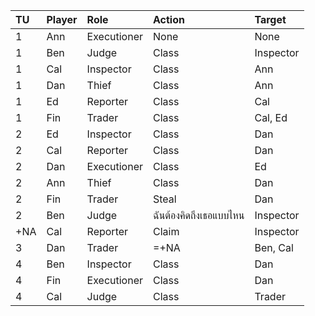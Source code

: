 | TU  | Player | Role        | Action                                                             | Target     |
| :---| :------| :-----------| :------------------------------------------------------------------| :--------- |
| 1   | Ann    | Executioner | None                                                               | None       |
| 1   | Ben    | Judge       | Class                                                              | Inspector  |
| 1   | Cal    | Inspector   | Class                                                              | Ann        |
| 1   | Dan    | Thief       | Class                                                              | Ann        |
| 1   | Ed     | Reporter    | Class                                                              | Cal        |
| 1   | Fin    | Trader      | Class                                                              | Cal, Ed    |
| 2   | Ed     | Inspector   | Class                                                              | Dan        |
| 2   | Cal    | Reporter    | Class                                                              | Dan        |
| 2   | Dan    | Executioner | Class                                                              | Ed         |
| 2   | Ann    | Thief       | Class                                                              | Dan        |
| 2   | Fin    | Trader      | Steal                                                              | Dan        |
| 2   | Ben    | Judge       | ฉันต้องคิดถึงเธอแบบไหน | Inspector  |
| +NA | Cal    | Reporter    | Claim                                                              | Inspector  |
| 3   | Dan    | Trader      | =+NA                                                               | Ben, Cal   |
| 4   | Ben    | Inspector   | Class                                                              | Dan        |
| 4   | Fin    | Executioner | Class                                                              | Dan        |
| 4   | Cal    | Judge       | Class                                                              | Trader     |
